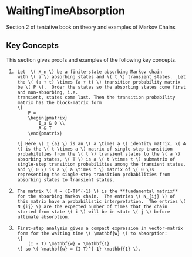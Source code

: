 # WaitingTimeAbsorption
Section 2 of tentative book on theory and examples of Markov Chains 
##  Key Concepts

This section gives proofs and examples of the following key concepts.
1.      Let  \( X_n \) be a finite-state absorbing Markov chain
        with \( a \) absorbing states and \( t \) transient states.  Let
        the \( (a + t) \times (a + t) \) transition probability matrix
        be \( P \).  Order the states so the absorbing states come first
        and non-absorbing, i.e.
        transient, states come last. Then the transition probability
        matrix has the block-matrix form
        \[
            P =
            \begin{pmatrix}
                I_a & 0 \\
                A & T
            \end{pmatrix}
            .
        \] Here \( I_{a} \) is an \( a \times a \) identity matrix, \( A
        \) is the \( t \times a \) matrix of single-step transition
        probabilities from the \( t \) transient states to the \( a \)
        absorbing states, \( T \) is a \( t \times t \) submatrix of
        single-step transition probabilities among the transient states,
        and \( 0 \) is a \( a \times t \) matrix of \( 0 \)s
        representing the single-step transition probabilities from
        absorbing states to transient states.
1.      The matrix \( N = (I-T)^{-1} \) is the **fundamental matrix**
        for the absorbing Markov chain.  The entries \( N_{ij} \) of
        this matrix have a probabilistic interpretation.  The entries \(
        N_{ij} \) are the expected number of times that the chain
        started from state \( i \) will be in state \( j \) before
        ultimate absorption.
1.      First-step analysis gives a compact expression in vector-matrix
        form for the waiting time \( \mathbf{w} \) to absorption:
        \[
            (I - T) \mathbf{w} = \mathbf{1}
        \] so \( \mathbf{w} = (I-T)^{-1} \mathbf{1} \).
